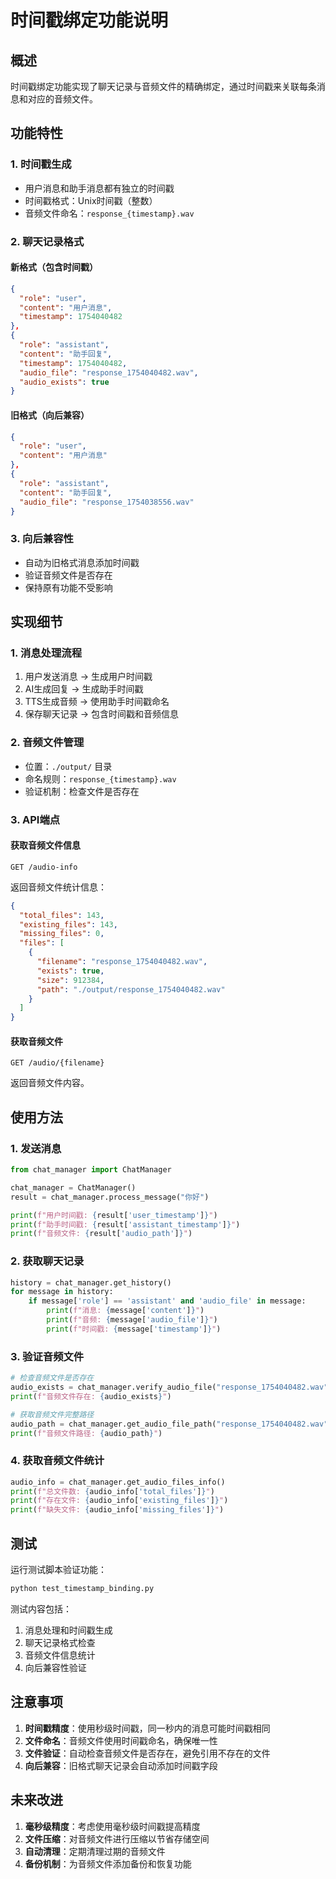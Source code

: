 # 时间戳绑定功能说明

## 概述

时间戳绑定功能实现了聊天记录与音频文件的精确绑定，通过时间戳来关联每条消息和对应的音频文件。

## 功能特性

### 1. 时间戳生成
- 用户消息和助手消息都有独立的时间戳
- 时间戳格式：Unix时间戳（整数）
- 音频文件命名：`response_{timestamp}.wav`

### 2. 聊天记录格式

#### 新格式（包含时间戳）
```json
{
  "role": "user",
  "content": "用户消息",
  "timestamp": 1754040482
},
{
  "role": "assistant",
  "content": "助手回复",
  "timestamp": 1754040482,
  "audio_file": "response_1754040482.wav",
  "audio_exists": true
}
```

#### 旧格式（向后兼容）
```json
{
  "role": "user",
  "content": "用户消息"
},
{
  "role": "assistant",
  "content": "助手回复",
  "audio_file": "response_1754038556.wav"
}
```

### 3. 向后兼容性
- 自动为旧格式消息添加时间戳
- 验证音频文件是否存在
- 保持原有功能不受影响

## 实现细节

### 1. 消息处理流程
1. 用户发送消息 → 生成用户时间戳
2. AI生成回复 → 生成助手时间戳
3. TTS生成音频 → 使用助手时间戳命名
4. 保存聊天记录 → 包含时间戳和音频信息

### 2. 音频文件管理
- 位置：`./output/` 目录
- 命名规则：`response_{timestamp}.wav`
- 验证机制：检查文件是否存在

### 3. API端点

#### 获取音频文件信息
```
GET /audio-info
```
返回音频文件统计信息：
```json
{
  "total_files": 143,
  "existing_files": 143,
  "missing_files": 0,
  "files": [
    {
      "filename": "response_1754040482.wav",
      "exists": true,
      "size": 912384,
      "path": "./output/response_1754040482.wav"
    }
  ]
}
```

#### 获取音频文件
```
GET /audio/{filename}
```
返回音频文件内容。

## 使用方法

### 1. 发送消息
```python
from chat_manager import ChatManager

chat_manager = ChatManager()
result = chat_manager.process_message("你好")

print(f"用户时间戳: {result['user_timestamp']}")
print(f"助手时间戳: {result['assistant_timestamp']}")
print(f"音频文件: {result['audio_path']}")
```

### 2. 获取聊天记录
```python
history = chat_manager.get_history()
for message in history:
    if message['role'] == 'assistant' and 'audio_file' in message:
        print(f"消息: {message['content']}")
        print(f"音频: {message['audio_file']}")
        print(f"时间戳: {message['timestamp']}")
```

### 3. 验证音频文件
```python
# 检查音频文件是否存在
audio_exists = chat_manager.verify_audio_file("response_1754040482.wav")
print(f"音频文件存在: {audio_exists}")

# 获取音频文件完整路径
audio_path = chat_manager.get_audio_file_path("response_1754040482.wav")
print(f"音频文件路径: {audio_path}")
```

### 4. 获取音频文件统计
```python
audio_info = chat_manager.get_audio_files_info()
print(f"总文件数: {audio_info['total_files']}")
print(f"存在文件: {audio_info['existing_files']}")
print(f"缺失文件: {audio_info['missing_files']}")
```

## 测试

运行测试脚本验证功能：
```bash
python test_timestamp_binding.py
```

测试内容包括：
1. 消息处理和时间戳生成
2. 聊天记录格式检查
3. 音频文件信息统计
4. 向后兼容性验证

## 注意事项

1. **时间戳精度**：使用秒级时间戳，同一秒内的消息可能时间戳相同
2. **文件命名**：音频文件使用时间戳命名，确保唯一性
3. **文件验证**：自动检查音频文件是否存在，避免引用不存在的文件
4. **向后兼容**：旧格式聊天记录会自动添加时间戳字段

## 未来改进

1. **毫秒级精度**：考虑使用毫秒级时间戳提高精度
2. **文件压缩**：对音频文件进行压缩以节省存储空间
3. **自动清理**：定期清理过期的音频文件
4. **备份机制**：为音频文件添加备份和恢复功能 